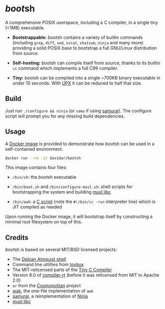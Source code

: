 # *boot*sh

A comprehensive POSIX userspace, including a C compiler, in a single tiny (<1MB) executable.

- **Bootstrappable:** *boot*sh contains a variety of builtin commands (including `grep`, `diff`, `sed`, `xzcat`, `sha1sum`, `ninja` and many more) providing a solid POSIX base to bootstrap a full GNU/Linux distribution from source.

- **Self-hosting:** *boot*sh can compile itself from source, thanks to its builtin `cc` command which implements a full C99 compiler.

- **Tiny:** *boot*sh can be compiled into a single ~700KB binary executable in under 10 seconds. With [UPX](https://upx.github.io/) it can be reduced to half that size.

## Build

Just run `./configure && ninja` (or `samu` if using [samurai](https://github.com/michaelforney/samurai)). The configure script will prompt you for any missing build dependencies.

## Usage

A [Docker image](https://hub.docker.com/r/davidar/bootsh/tags) is provided to demonstrate how *boot*sh can be used in a self-contained environment.

```sh
docker run --rm -it davidar/bootsh
```

This image contains four files:

- `/bin/sh`: the *boot*sh executable

- `/bin/boot.sh` and `/bin/configure-musl.sh`: shell scripts for bootstrapping the system and building [musl libc](https://musl.libc.org/)

- `/bin/awk`: a [C script](wak.c) (note the `#!/bin/cc -run` interpreter line) which is JIT compiled as needed

Upon running the Docker image, it will bootstrap itself by constructing a minimal root filesystem on top of this.

## Credits

*boot*sh is based on several MIT/BSD licensed projects:

- The [Debian Almquist shell](http://gondor.apana.org.au/~herbert/dash/)
- Command line utilities from [toybox](http://landley.net/toybox/)
- The MIT-relicensed parts of the [Tiny C Compiler](https://bellard.org/tcc/)
- Version 8.0 of [compiler-rt](https://compiler-rt.llvm.org/) (before it was relicensed from MIT to Apache 2.0)
- `ar` from the [Cosmopolitan](https://github.com/jart/cosmopolitan) project
- [wak](https://github.com/raygard/wak), the one-file implementation of `awk`
- [samurai](https://github.com/michaelforney/samurai), a reimplementation of [Ninja](https://github.com/ninja-build/ninja)
- [musl libc](https://musl.libc.org/)
